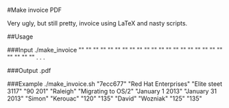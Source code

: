 #Make invoice PDF

Very ugly, but still pretty, invoice using LaTeX and nasty scripts.

##Usage

###Input
    ./make_invoice
        "<invoiceNumber>"
        "<clientName>" "<clientAddress>" "<clientPostalCode>" "<clientCity>"
        "<projectDescription>"
        "<fromDate>" "<toDate>"
        "<firstName>" "<lastName>" "<hours>" "<rate>"
        "<firstName>" "<lastName>" "<hours>" "<rate>"
        "<firstName>" "<lastName>" "<hours>" "<rate>"
        "<firstName>" "<lastName>" "<hours>" "<rate>"
        . . .

###Output
    <invoiceNumber>.pdf

###Example
    ./make_invoice.sh "7ecc677" "Red Hat Enterprises" "Elite steet 3117" "90 201" "Raleigh" "Migrating to OS/2" "January 1 2013" "January 31 2013" "Simon" "Kerouac" "120" "135" "David" "Wozniak" "125" "135"

